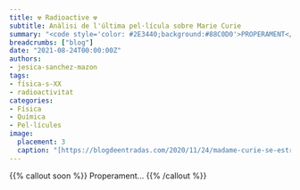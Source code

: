 ```yaml
---
title: ☢️ Radioactive ☢️
subtitle: Anàlisi de l'última pel·lícula sobre Marie Curie
summary: "<code style='color: #2E3440;background:#88C0D0'>PROPERAMENT</code> <br> Anàlisi de l'última pel·lícula sobre Madame Curie."
breadcrumbs: ["blog"]
date: "2021-08-24T00:00:00Z"
authors:
- jesica-sanchez-mazon
tags:
- física-s-XX
- radioactivitat
categories:
- Física
- Química
- Pel·lícules
image:
  placement: 3
  caption: "[https://blogdeentradas.com/2020/11/24/madame-curie-se-estrena-en-cines-el-4-de-diciembre/](https://blogdeentradas.com/2020/11/24/madame-curie-se-estrena-en-cines-el-4-de-diciembre/)"
---
```


{{% callout soon %}}
Properament...
{{% /callout %}}